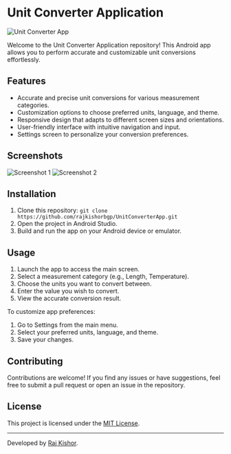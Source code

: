 # Unit Converter Application

![Unit Converter App](app/src/main/res/mipmap-xxxhdpi/ic_launcher_round.png)

Welcome to the Unit Converter Application repository! This Android app allows you to perform accurate and customizable unit conversions effortlessly.

## Features

- Accurate and precise unit conversions for various measurement categories.
- Customization options to choose preferred units, language, and theme.
- Responsive design that adapts to different screen sizes and orientations.
- User-friendly interface with intuitive navigation and input.
- Settings screen to personalize your conversion preferences.

## Screenshots

![Screenshot 1](screenshots/screenshot1.png)
![Screenshot 2](screenshots/screenshot2.png)

## Installation

1. Clone this repository: `git clone https://github.com/rajkishorbgp/UnitConverterApp.git`
2. Open the project in Android Studio.
3. Build and run the app on your Android device or emulator.

## Usage

1. Launch the app to access the main screen.
2. Select a measurement category (e.g., Length, Temperature).
3. Choose the units you want to convert between.
4. Enter the value you wish to convert.
5. View the accurate conversion result.

To customize app preferences:

1. Go to Settings from the main menu.
2. Select your preferred units, language, and theme.
3. Save your changes.

## Contributing

Contributions are welcome! If you find any issues or have suggestions, feel free to submit a pull request or open an issue in the repository.

## License

This project is licensed under the [MIT License](LICENSE).

---

Developed by [Raj Kishor](https://www.linkedin.com/in/rajkishorbgp/).
